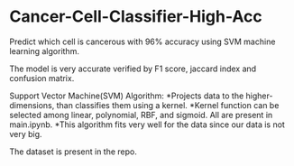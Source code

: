 # Cancer-Cell-Classifier-High-Acc
Predict which cell is cancerous with 96% accuracy using SVM machine learning algorithm.

The model is very accurate verified by F1 score, jaccard index and confusion matrix.

Support Vector Machine(SVM) Algorithm:
                *Projects data to the higher-dimensions, than classifies them using a kernel.
                *Kernel function can be selected among linear, polynomial, RBF, and sigmoid. All are present in main.ipynb.
                *This algorithm fits very well for the data since our data is not very big.

The dataset is present in the repo.
